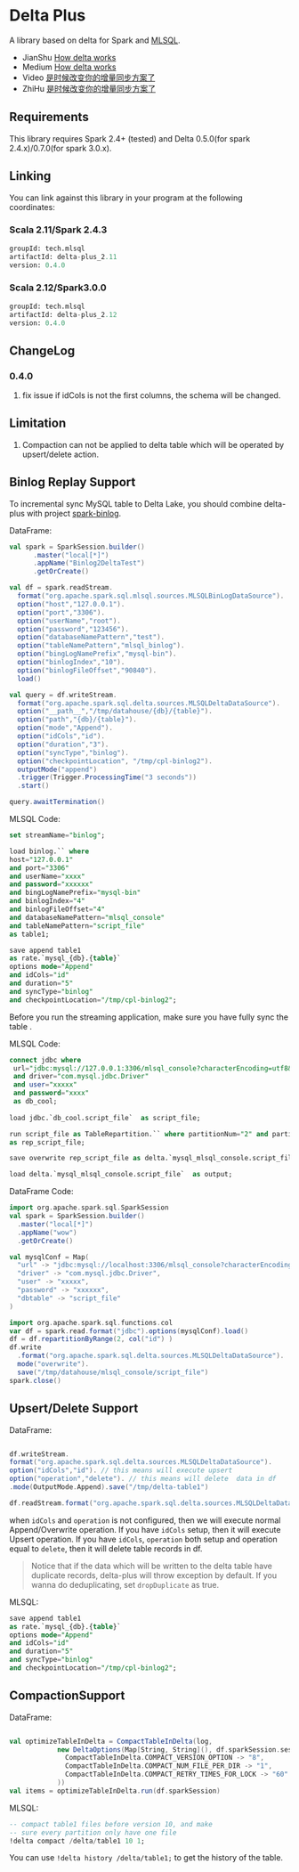 # Delta Plus

A library based on delta for Spark and [MLSQL](http://www.mlsql.tech).
  
* JianShu [How delta works](https://www.jianshu.com/p/af55a2df2af8)
* Medium  [How delta works](https://medium.com/@williamsmith_74955/how-delta-works-4519c62aa469) 
* Video   [是时候改变你的增量同步方案了](https://www.bilibili.com/video/av78170428/)
* ZhiHu   [是时候改变你的增量同步方案了](https://zhuanlan.zhihu.com/p/93744164)  

## Requirements

This library requires Spark 2.4+ (tested) and Delta 0.5.0(for spark 2.4.x)/0.7.0(for spark 3.0.x).

## Linking 
You can link against this library in your program at the following coordinates:

### Scala 2.11/Spark 2.4.3

```sql
groupId: tech.mlsql
artifactId: delta-plus_2.11
version: 0.4.0
```

### Scala 2.12/Spark3.0.0

```sql
groupId: tech.mlsql
artifactId: delta-plus_2.12
version: 0.4.0
```

## ChangeLog

### 0.4.0
1. fix issue if idCols is not the first columns, the schema will be changed.

## Limitation

1. Compaction can not be applied to delta table which will be operated by upsert/delete action.  


## Binlog Replay Support

To incremental sync  MySQL table to Delta Lake, you should combine delta-plus with project 
[spark-binlog](https://github.com/allwefantasy/spark-binlog).

DataFrame:

```scala
val spark = SparkSession.builder()
      .master("local[*]")
      .appName("Binlog2DeltaTest")
      .getOrCreate()

val df = spark.readStream.
  format("org.apache.spark.sql.mlsql.sources.MLSQLBinLogDataSource").
  option("host","127.0.0.1").
  option("port","3306").
  option("userName","root").
  option("password","123456").
  option("databaseNamePattern","test").
  option("tableNamePattern","mlsql_binlog").
  option("bingLogNamePrefix","mysql-bin").
  option("binlogIndex","10").
  option("binlogFileOffset","90840").
  load()

val query = df.writeStream.
  format("org.apache.spark.sql.delta.sources.MLSQLDeltaDataSource").
  option("__path__","/tmp/datahouse/{db}/{table}").
  option("path","{db}/{table}").
  option("mode","Append").
  option("idCols","id").
  option("duration","3").
  option("syncType","binlog").
  option("checkpointLocation", "/tmp/cpl-binlog2").
  outputMode("append")
  .trigger(Trigger.ProcessingTime("3 seconds"))
  .start()

query.awaitTermination()
```  

MLSQL Code:

```sql
set streamName="binlog";

load binlog.`` where 
host="127.0.0.1"
and port="3306"
and userName="xxxx"
and password="xxxxxx"
and bingLogNamePrefix="mysql-bin"
and binlogIndex="4"
and binlogFileOffset="4"
and databaseNamePattern="mlsql_console"
and tableNamePattern="script_file"
as table1;

save append table1  
as rate.`mysql_{db}.{table}` 
options mode="Append"
and idCols="id"
and duration="5"
and syncType="binlog"
and checkpointLocation="/tmp/cpl-binlog2";

``` 

Before you run the streaming application, make sure you have fully sync the table .

MLSQL Code:

```sql
connect jdbc where
 url="jdbc:mysql://127.0.0.1:3306/mlsql_console?characterEncoding=utf8&zeroDateTimeBehavior=convertToNull&tinyInt1isBit=false"
 and driver="com.mysql.jdbc.Driver"
 and user="xxxxx"
 and password="xxxx"
 as db_cool;
 
load jdbc.`db_cool.script_file`  as script_file;

run script_file as TableRepartition.`` where partitionNum="2" and partitionType="range" and partitionCols="id"
as rep_script_file;

save overwrite rep_script_file as delta.`mysql_mlsql_console.script_file` ;

load delta.`mysql_mlsql_console.script_file`  as output;
```  

DataFrame Code:

```scala
import org.apache.spark.sql.SparkSession
val spark = SparkSession.builder()
  .master("local[*]")
  .appName("wow")
  .getOrCreate()

val mysqlConf = Map(
  "url" -> "jdbc:mysql://localhost:3306/mlsql_console?characterEncoding=utf8&zeroDateTimeBehavior=convertToNull&tinyInt1isBit=false",
  "driver" -> "com.mysql.jdbc.Driver",
  "user" -> "xxxxx",
  "password" -> "xxxxxx",
  "dbtable" -> "script_file"
)

import org.apache.spark.sql.functions.col
var df = spark.read.format("jdbc").options(mysqlConf).load()
df = df.repartitionByRange(2, col("id") )
df.write
  .format("org.apache.spark.sql.delta.sources.MLSQLDeltaDataSource").
  mode("overwrite").
  save("/tmp/datahouse/mlsql_console/script_file")
spark.close()
```


## Upsert/Delete Support

DataFrame:

```scala

df.writeStream.
format("org.apache.spark.sql.delta.sources.MLSQLDeltaDataSource").
option("idCols","id"). // this means will execute upsert
option("operation","delete"). // this means will delete  data in df
.mode(OutputMode.Append).save("/tmp/delta-table1")

df.readStream.format("org.apache.spark.sql.delta.sources.MLSQLDeltaDataSource").load("/tmp/delta-table1")

```

when `idCols` and `operation` is not configured, then we will execute normal Append/Overwrite operation.
If you have `idCols` setup, then it will execute Upsert operation. 
If you have `idCols`, `operation` both setup and operation equal to `delete`, then it will delete table records in df.


> Notice that if the data which will be written to the delta table have duplicate records, delta-plus will throw exception
by default. If you wanna do deduplicating, set `dropDuplicate` as true.

MLSQL: 

```sql
save append table1  
as rate.`mysql_{db}.{table}` 
options mode="Append"
and idCols="id"
and duration="5"
and syncType="binlog"
and checkpointLocation="/tmp/cpl-binlog2";
```

## CompactionSupport

DataFrame:

```scala

val optimizeTableInDelta = CompactTableInDelta(log,
            new DeltaOptions(Map[String, String](), df.sparkSession.sessionState.conf), Seq(), Map(
              CompactTableInDelta.COMPACT_VERSION_OPTION -> "8",
              CompactTableInDelta.COMPACT_NUM_FILE_PER_DIR -> "1",
              CompactTableInDelta.COMPACT_RETRY_TIMES_FOR_LOCK -> "60"
            ))
val items = optimizeTableInDelta.run(df.sparkSession)

```

MLSQL:

```sql
-- compact table1 files before version 10, and make 
-- sure every partition only have one file
!delta compact /delta/table1 10 1;
```

You can use `!delta history /delta/table1;` to get the history of the table.








